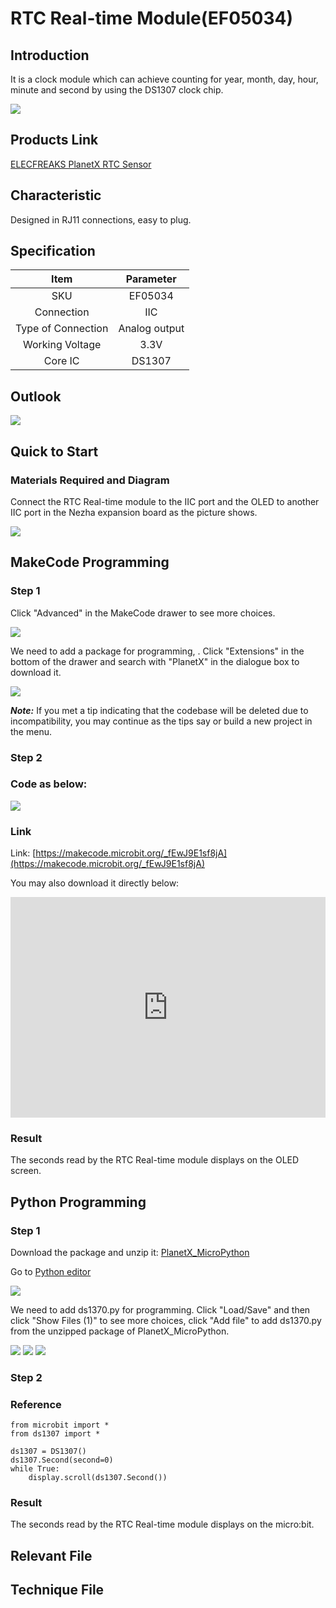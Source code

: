 # RTC Real-time Module(EF05034)

## Introduction

It is a clock module which can achieve counting for year, month, day, hour, minute and second by using the DS1307 clock chip.

![](./images/05034_01.png)

## Products Link

[ELECFREAKS PlanetX RTC Sensor](https://shop.elecfreaks.com/products/elecfreaks-planetx-rtc-sensor?_pos=1&_sid=71df22303&_ss=r)

## Characteristic


 Designed in RJ11 connections, easy to plug.

## Specification


Item | Parameter 
:-: | :-: 
SKU|EF05034
Connection|IIC
Type of Connection|Analog output
Working Voltage|3.3V
Core IC|DS1307


## Outlook



![](./images/05034_02.png)

## Quick to Start


### Materials Required and Diagram

 Connect the RTC Real-time module to the IIC port and the OLED to another IIC port in the Nezha expansion board as the picture shows.


![](./images/05034_03.png)



## MakeCode Programming


### Step 1

Click "Advanced" in the MakeCode drawer to see more choices.

![](./images/05001_04.png)

We need to add a package for programming, . Click "Extensions" in the bottom of the drawer and search with "PlanetX" in the dialogue box to download it. 

![](./images/05001_05.png)

***Note:*** If you met a tip indicating that the codebase will be deleted due to incompatibility, you may continue as the tips say or build a new project in the menu. 

### Step 2

### Code as below:

![](./images/05034_06.png)


### Link
Link: [https://makecode.microbit.org/_fEwJ9E1sf8jA](https://makecode.microbit.org/_fEwJ9E1sf8jA)

You may also download it directly below:

<div style="position:relative;height:0;padding-bottom:70%;overflow:hidden;"><iframe style="position:absolute;top:0;left:0;width:100%;height:100%;" src="https://makecode.microbit.org/#pub:_fEwJ9E1sf8jA" frameborder="0" sandbox="allow-popups allow-forms allow-scripts allow-same-origin"></iframe></div>  


### Result
 The seconds read by the RTC Real-time module displays on the OLED screen.

## Python Programming 


### Step 1

Download the package and unzip it: [PlanetX_MicroPython](https://github.com/lionyhw/PlanetX_MicroPython/archive/master.zip)

Go to  [Python editor](https://python.microbit.org/v/2.0)

![](./images/05001_07.png)

We need to add ds1370.py for programming. Click "Load/Save" and then click "Show Files (1)" to see more choices, click "Add file" to add ds1370.py from the unzipped package of PlanetX_MicroPython. 

![](./images/05001_08.png)
![](./images/05001_09.png)
![](./images/05034_10.png)

### Step 2

### Reference

```
from microbit import *
from ds1307 import *

ds1307 = DS1307()
ds1307.Second(second=0)
while True:
    display.scroll(ds1307.Second())
```


### Result
 The seconds read by the RTC Real-time module displays on the micro:bit.

## Relevant File


## Technique File

